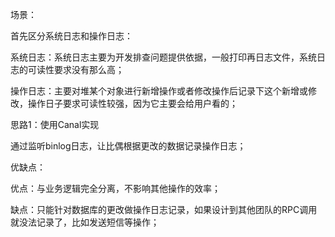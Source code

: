 场景：

首先区分系统日志和操作日志：

系统日志：系统日志主要为开发排查问题提供依据，一般打印再日志文件，系统日志的可读性要求没有那么高；

操作日志：主要对堆某个对象进行新增操作或者修改操作后记录下这个新增或修改，操作日子要求可读性较强，因为它主要会给用户看的；

思路1：使用Canal实现

通过监听binlog日志，让比偶根据更改的数据记录操作日志；

优缺点：

优点：与业务逻辑完全分离，不影响其他操作的效率；

缺点：只能针对数据库的更改做操作日志记录，如果设计到其他团队的RPC调用就没法记录了，比如发送短信等操作；

